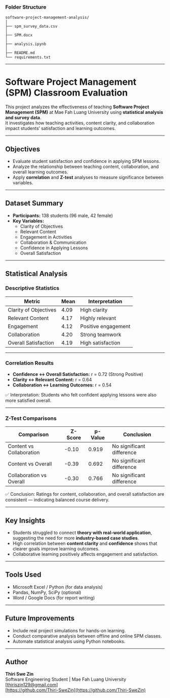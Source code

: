 ### Folder Structure

```
software-project-management-analysis/
│
├── spm_survey_data.csv  
│
├── SPM.docx
│
├── analysis.ipynb        
│
├── README.md
└── requirements.txt
```

---

#  Software Project Management (SPM) Classroom Evaluation

This project analyzes the effectiveness of teaching **Software Project Management (SPM)** at Mae Fah Luang University using **statistical analysis and survey data**.  
It investigates how teaching activities, content clarity, and collaboration impact students’ satisfaction and learning outcomes.

---

## Objectives
- Evaluate student satisfaction and confidence in applying SPM lessons.  
- Analyze the relationship between teaching content, collaboration, and overall learning outcomes.  
- Apply **correlation** and **Z-test** analyses to measure significance between variables.

---

##  Dataset Summary
- **Participants:** 138 students (96 male, 42 female)  
- **Key Variables:**
  - Clarity of Objectives  
  - Relevant Content  
  - Engagement in Activities  
  - Collaboration & Communication  
  - Confidence in Applying Lessons  
  - Overall Satisfaction  

---

##  Statistical Analysis

###  Descriptive Statistics
| Metric | Mean | Interpretation |
|--------|------|----------------|
| Clarity of Objectives | 4.09 | High clarity |
| Relevant Content | 4.17 | Highly relevant |
| Engagement | 4.12 | Positive engagement |
| Collaboration | 4.20 | Strong teamwork |
| Overall Satisfaction | 4.19 | High satisfaction |

---

###  Correlation Results
- **Confidence ↔ Overall Satisfaction:** r = 0.72 (Strong Positive)  
- **Clarity ↔ Relevant Content:** r = 0.64  
- **Collaboration ↔ Learning Outcomes:** r = 0.54  

✅ Interpretation: Students who felt confident applying lessons were also more satisfied overall.

---

###  Z-Test Comparisons
| Comparison | Z-Score | p-Value | Conclusion |
|-------------|----------|----------|-------------|
| Content vs Collaboration | -0.10 | 0.919 | No significant difference |
| Content vs Overall | -0.39 | 0.692 | No significant difference |
| Collaboration vs Overall | -0.30 | 0.766 | No significant difference |

✅ Conclusion: Ratings for content, collaboration, and overall satisfaction are consistent — indicating balanced course delivery.

---

##  Key Insights
- Students struggled to connect **theory with real-world application**, suggesting the need for more **industry-based case studies**.  
- High correlation between **content clarity** and **confidence** shows that clearer goals improve learning outcomes.  
- Collaborative learning positively affects engagement and satisfaction.

---

##  Tools Used
- Microsoft Excel / Python (for data analysis)  
- Pandas, NumPy, SciPy (optional)  
- Word / Google Docs (for report writing)

---

##  Future Improvements
- Include real project simulations for hands-on learning.  
- Conduct comparative analysis between offline and online SPM classes.  
- Automate statistical analysis using Python notebooks.

---

## Author
**Thiri Swe Zin**  
Software Engineering Student | Mae Fah Luang University  
[thiriszin129@gmail.com]  
[https://github.com/Thiri-SweZin](https://github.com/Thiri-SweZin)
